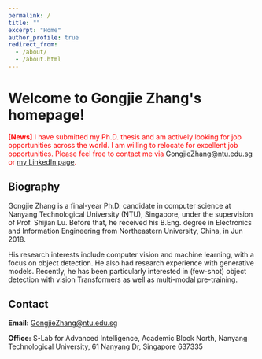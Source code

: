 ```yaml
---
permalink: /
title: ""
excerpt: "Home"
author_profile: true
redirect_from: 
  - /about/
  - /about.html
---
```


Welcome to Gongjie Zhang's homepage!
======

<span style="color:red">__[News]__ I have submitted my Ph.D. thesis and am actively looking for job opportunities across the world. I am willing to relocate for excellent job opportunities. Please feel free to contact me via GongjieZhang@ntu.edu.sg or [my LinkedIn page](www.linkedin.com/in/gongjiiezhang).</span>

Biography
------
Gongjie Zhang is a final-year Ph.D. candidate in computer science at Nanyang Technological University (NTU), Singapore, under the supervision of Prof. Shijian Lu. Before that, he received his B.Eng. degree in Electronics and Information Engineering from Northeastern University, China, in Jun 2018.

His research interests include computer vision and machine learning, with a focus on object detection. He also had research experience with generative models. Recently, he has been particularly interested in (few-shot) object detection with vision Transformers as well as multi-modal pre-training.


Contact
------
**Email:** GongjieZhang@ntu.edu.sg

**Office:** S-Lab for Advanced Intelligence, Academic Block North, Nanyang Technological University, 61 Nanyang Dr, Singapore 637335
